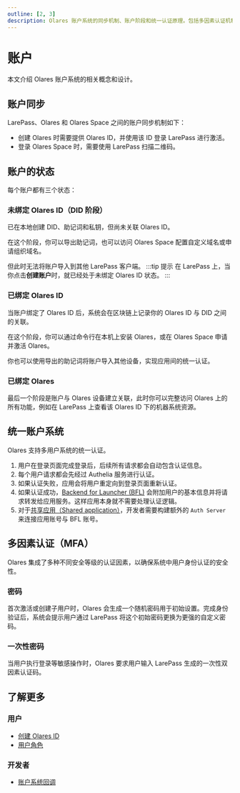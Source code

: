 ```yaml
---
outline: [2, 3]
description: Olares 账户系统的同步机制、账户阶段和统一认证原理。包括多因素认证机制、密码系统及多设备账户同步原理。
---
```


# 账户

本文介绍 Olares 账户系统的相关概念和设计。

## 账户同步

LarePass、Olares 和 Olares Space 之间的账户同步机制如下：

- 创建 Olares 时需要提供 Olares ID，并使用该 ID 登录 LarePass 进行激活。
- 登录 Olares Space 时，需要使用 LarePass 扫描二维码。

## 账户的状态

每个账户都有三个状态：

### 未绑定 Olares ID（DID 阶段）
已在本地创建 DID、助记词和私钥，但尚未关联 Olares ID。

在这个阶段，你可以导出助记词，也可以访问 Olares Space 配置自定义域名或申请组织域名。

但此时无法将账户导入到其他 LarePass 客户端。
:::tip 提示
在 LarePass 上，当你点击**创建账户**时，就已经处于未绑定 Olares ID 状态。
:::
### 已绑定 Olares ID
当账户绑定了 Olares ID 后，系统会在区块链上记录你的 Olares ID 与 DID 之间的关联。

在这个阶段，你可以通过命令行在本机上安装 Olares，或在 Olares Space 申请并激活 Olares。

你也可以使用导出的助记词将账户导入其他设备，实现应用间的统一认证。

### 已绑定 Olares
最后一个阶段是账户与 Olares 设备建立关联，此时你可以完整访问 Olares 上的所有功能，例如在 LarePass 上查看该 Olares ID 下的机器系统资源。

## 统一账户系统

Olares 支持多用户系统的统一认证。

1. 用户在登录页面完成登录后，后续所有请求都会自动包含认证信息。
2. 每个用户请求都会先经过 Authelia 服务进行认证。
3. 如果认证失败，应用会将用户重定向到登录页面重新认证。
4. 如果认证成功，[Backend for Launcher (BFL)](https://github.com/beclab/bfl) 会附加用户的基本信息并将请求转发给应用服务。这样应用本身就不需要处理认证逻辑。
5. 对于[共享应用（Shared application）](application.md#共享应用)，开发者需要构建额外的 `Auth Server` 来连接应用账号与 BFL 账号。

## 多因素认证（MFA）

Olares 集成了多种不同安全等级的认证因素，以确保系统中用户身份认证的安全性。

### 密码

首次激活或创建子用户时，Olares 会生成一个随机密码用于初始设置。完成身份验证后，系统会提示用户通过 LarePass 将这个初始密码更换为更强的自定义密码。

### 一次性密码

当用户执行登录等敏感操作时，Olares 要求用户输入 LarePass 生成的一次性双因素认证码。

## 了解更多

### 用户

- [创建 Olares ID](../get-started/create-olares-id)
- [用户角色](../../manual/olares/settings/roles-permissions.md)

### 开发者

- [账户系统回调](../develop/advanced/account.md)
